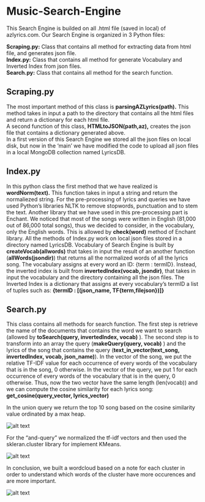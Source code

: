 # Music-Search-Engine

This Search Engine is builded on all .html file (saved in local) of azlyrics.com.
Our Search Engine is organized in 3 Python files:

**Scraping.py:** Class that contains all method for extracting data from html file, and generates json file. </br>
**Index.py:** Class that contains all method for generate Vocabulary and Inverted Index from json files. </br>
**Search.py:** Class that contains all method for the search function. </br>

## Scraping.py

The most important method of this class is **parsingAZLyrics(path).** This method takes in input a path to the directory that contains all the html files and return a dictionary for each html file. </br>
A second function of this class, **HTMLtoJSON(path,az),** creates the json file that contains a dictionary generated above. </br>
In a first version of this Search Engine we stored all the json files on local disk, but now in the ‘main’ we have modified the code to upload all json files in a local MongoDB collection named LyricsDB.

## Index.py

In this python class the first method that we have realized is **wordNorm(text).** This function takes in input a string and return the normaliezed string. For the pre-processing of lyrics and queries we have used Python’s libraries NLTK to remove stopwords, punctuation and 
to stem the text. Another library that we have used in this pre-processing part is Enchant. We noticed that most of the songs were written in English  (81,000 out of 86,000 total songs), thus we decided to consider, in the vocabulary, only the English words. This is allowed by **check(word)** method of Enchant library.
All the methods of Index.py work on local json files stored in a directory named LyricsDB.
Vocabulary of Search Engine is built by **createVocab(allwords)** that takes  in input the result of an another function (**allWords(jsondir)**) that returns all the normalized words of all the lyrics song.
The vocabulary assigns at every word an ID: {term : termID}.
Instead, the inverted index is built from **invertedIndex(vocab, jsondir)**, that takes in input the vocabulary and the directory containing all the json files.
The Inverted Index is a dictionary that assigns at every vocabulary’s termID a list of tuples such as: 
**{termID : [(json_name, TF{term,filejson})]}**

## Search.py

This class contains all methods for search function. The first step is retrieve the name of the documents that contains the word we want to search (allowed by **toSearch(query, invertedIndex, vocab)** ).  The second step is to transform into an array the query (**makeQuery(query, vocab)** ) and the lyrics of the song that contains the query (**text_in_vector(text_song, invertedIndex, vocab, json_name)**). 
In the vector of the song, we put the relative TF-IDF value for each occurrence of every words of the vocabulary that is in the song, 0 otherwise. In the vector of the query, we put 1 for each occurrence of every words of the vocabulary that is in the query, 0 otherwise.
Thus, now the two vector have the same length (len(vocab)) and we can compute the cosine similarity for each lyrics song: 
**get_cosine(query_vector, lyrics_vector)**

In the union query we return the top 10 song based on the cosine similarity value ordinated by a max heap.

![alt text](http://it.tinypic.com/r/2nkigzd/9)

For the “and-query” we normalized the tf-idf vectors and then used the skleran.cluster library for implement KMeans.

![alt text](http://it.tinypic.com/r/11mc95e/9)

In conclusion, we built a wordcloud based on a note for each cluster in order to understand which words of the cluster have more occurences and are more important.

![alt text](http://it.tinypic.com/r/4ha71y/9)

